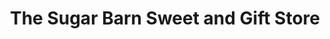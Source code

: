 ---
title: "The Sugar Barn Sweet and Gift Store"
url: /kettering/the-sugar-barn-sweet-and-gift-store/
shop: confectionery
---
